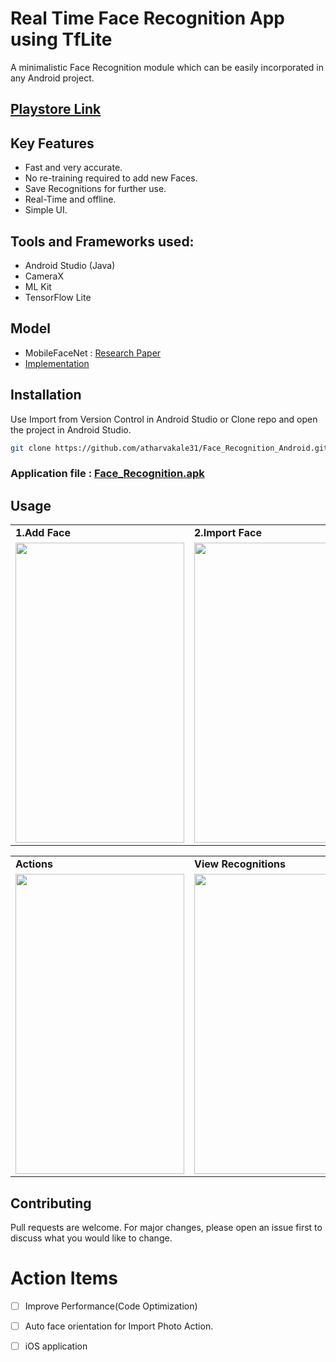 # Real Time Face Recognition App using TfLite

A minimalistic Face Recognition module which can be easily incorporated in any Android project.

## [Playstore Link](https://play.google.com/store/apps/details?id=com.atharvakale.facerecognition)

## Key Features 
- Fast and very accurate.
- No re-training required to add new Faces.
- Save Recognitions for further use.
- Real-Time and offline.
- Simple UI.

## Tools and Frameworks used:
- Android Studio (Java)
- CameraX
- ML Kit
- TensorFlow Lite

## Model 
- MobileFaceNet : [Research Paper](https://arxiv.org/ftp/arxiv/papers/1804/1804.07573.pdf)
- [Implementation](https://github.com/sirius-ai/MobileFaceNet_TF)

## Installation

Use Import from Version Control in Android Studio or Clone repo and open the project in Android Studio.

```bash
git clone https://github.com/atharvakale31/Face_Recognition_Android.git
```
### Application file : [Face_Recognition.apk](https://drive.google.com/file/d/1ggOo4acHOodrdCP2MkfUv4DJlL_VDZH4/view?usp=sharing)

## Usage
<table>
  <tr>
    <td><b>1.Add Face</b></td>
     <td><b>2.Import Face</b></td>
     <td><b>3.Recognize Face</b></td>
     
  </tr>
  <tr>
    <td><img src="demo/add_face.gif" width=270 height=480></td>
  <td><img src="demo/import photo.gif" width=270 height=480></td>
    <td><img src="demo/recognize_face.gif" width=270 height=480></td>
  
  </tr>
 </table>
 

 
 <table>
  <tr>
    <td><b>Actions</b></td>
     <td><b>View Recognitions</b></td>
     <td><b>Update Recognitions</b></td>
  </tr>
  <tr>
    <td><img src="demo/actions.jpeg" width=270 height=480></td>
    <td><img src="demo/view_reco.jpeg" width=270 height=480></td>
    <td><img src="demo/update_reco.jpeg" width=270 height=480></td>
  </tr>
 </table>
 
## Contributing
Pull requests are welcome. For major changes, please open an issue first to discuss what you would like to change.



# Action Items
- [ ] Improve Performance(Code Optimization)
- [ ] Auto face orientation for Import Photo Action.
- [ ] iOS application

